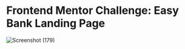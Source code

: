 # Frontend Mentor Challenge: Easy Bank Landing Page



![Screenshot (179)](https://github.com/cjpanda/Easybank-landing-page/assets/107156444/2f2e35b7-64e8-4bad-804a-3766e9cfef88)
